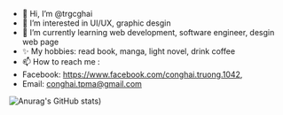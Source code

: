 - 👋 Hi, I’m @trgcghai
- 👀 I’m interested in UI/UX, graphic desgin
- 🌱 I’m currently learning web development, software engineer, desgin web page
- ✨ My hobbies: read book, manga, light novel, drink coffee
- 📫 How to reach me : 
- Facebook: https://www.facebook.com/conghai.truong.1042, 
- Email: conghai.tpma@gmail.com
<!---
trgcghai/trgcghai is a ✨ special ✨ repository because its `README.md` (this file) appears on your GitHub profile.
You can click the Preview link to take a look at your changes.
--->
![Anurag's GitHub stats](https://github-readme-stats.vercel.app/api?username=trgcghai&show_icons=true&theme=github_dark_dimmed ))

